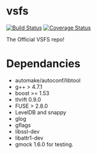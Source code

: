 vsfs
====

[![Build Status](https://travis-ci.org/vsfs/vsfs.png?branch=master)](https://travis-ci.org/vsfs/vsfs)
[![Coverage Status](https://coveralls.io/repos/vsfs/vsfs/badge.png?branch=master)](https://coveralls.io/r/vsfs/vsfs?branch=master)

The Official VSFS repo!

# Dependancies

 - automake/autoconf/libtool
 - g++ > 4.7.1
 - boost >= 1.53
 - thrift 0.9.0
 - FUSE > 2.8.0
 - LevelDB and snappy
 - glog
 - gflags
 - libssl-dev
 - libattr1-dev
 - gmock 1.6.0 for testing.
